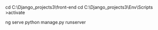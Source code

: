 cd C:\Django_projects3\front-end 
cd C:\Django_projects3\Env\Scripts         >activate 

ng serve
python manage.py runserver
